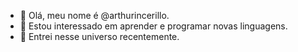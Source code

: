 - 👋 Olá, meu nome é @arthurincerillo.
- 👀 Estou interessado em aprender e programar novas linguagens.
- 🌱 Entrei nesse universo recentemente.

